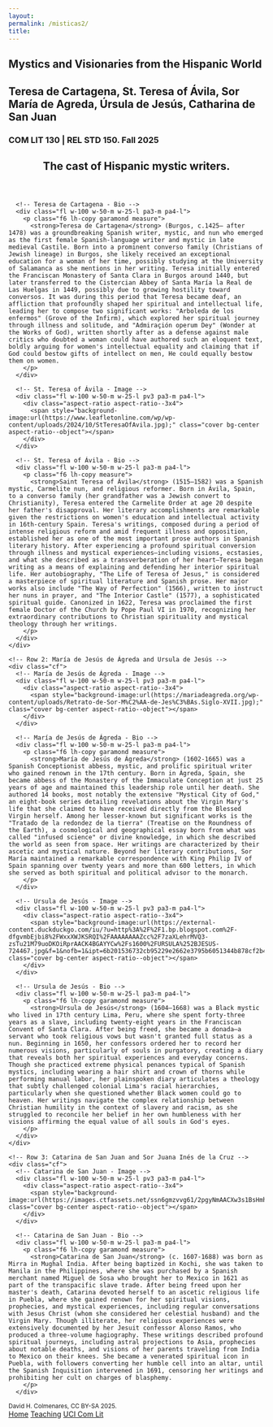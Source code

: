 ```yaml
--- 
layout: 
permalink: /misticas2/
title:
---
```


<link rel="stylesheet" href="https://unpkg.com/tachyons@4.12.0/css/tachyons.min.css"/>

<!-- Header Section -->
<article class="vh-100 dt w-100 bg-orange">
  <div class="dtc v-mid tc navy ph3 ph4-l">
    <h1 class="f6 f2-m f-subheadline-l fw6 tc helvetica">Mystics and Visionaries from the Hispanic World</h1>
    <h2 class="f5 f2-m f-subheadline-l white fw5 garamond tc">Teresa de Cartagena, St. Teresa of Ávila, Sor María de Agreda, Úrsula de Jesús, Catharina de San Juan</h2>
    <h3 class="f2 fw7 ttu tracked lh-title mt0 mb3 avenir">COM LIT 130 | REL STD 150. Fall 2025</h3>
  </div>
</article>

<!-- Introduction Section -->
<article class="cf pa3 mw9 center">
  <header class="fl w-100 w-50-l pa3-m pa4-l mb3 mb5-l">
    <h2 class="lh-title f b helvetica mt0">
      The cast of Hispanic mystic writers.
    </h2>
  </header>
  
  <!-- Biographies Section -->
  <section class="fl w-100">
    <!-- Row 1: Teresa de Cartagena and St. Teresa of Ávila -->
    <div class="cf">
      <!-- Teresa de Cartagena - Image -->
      <div class="fl w-100 w-50-m w-25-l pv3 pa3-m pa4-l">
        <div class="aspect-ratio aspect-ratio--3x4">
          <span style="background-image:url(https://orchardnotes.com/wp-content/uploads/2024/03/peasants-picking-manuscript.jpg);" class="cover bg-center aspect-ratio--object"></span>
        </div>
      </div>
      
      <!-- Teresa de Cartagena - Bio -->
      <div class="fl w-100 w-50-m w-25-l pa3-m pa4-l">
        <p class="f6 lh-copy garamond measure">
          <strong>Teresa de Cartagena</strong> (Burgos, c.1425– after 1478) was a groundbreaking Spanish writer, mystic, and nun who emerged as the first female Spanish-language writer and mystic in late medieval Castile. Born into a prominent converso family (Christians of Jewish lineage) in Burgos, she likely received an exceptional education for a woman of her time, possibly studying at the University of Salamanca as she mentions in her writing. Teresa initially entered the Franciscan Monastery of Santa Clara in Burgos around 1440, but later transferred to the Cistercian Abbey of Santa María la Real de Las Huelgas in 1449, possibly due to growing hostility toward conversos. It was during this period that Teresa became deaf, an affliction that profoundly shaped her spiritual and intellectual life, leading her to compose two significant works: "Arboleda de los enfermos" (Grove of the Infirm), which explored her spiritual journey through illness and solitude, and "Admiraçión operum Dey" (Wonder at the Works of God), written shortly after as a defense against male critics who doubted a woman could have authored such an eloquent text, boldly arguing for women's intellectual equality and claiming that if God could bestow gifts of intellect on men, He could equally bestow them on women.
        </p>
      </div>

      <!-- St. Teresa of Ávila - Image -->
      <div class="fl w-100 w-50-m w-25-l pv3 pa3-m pa4-l">
        <div class="aspect-ratio aspect-ratio--3x4">
          <span style="background-image:url(https://www.leafletonline.com/wp/wp-content/uploads/2024/10/StTeresaOfAvila.jpg);" class="cover bg-center aspect-ratio--object"></span>
        </div>
      </div>
      
      <!-- St. Teresa of Ávila - Bio -->
      <div class="fl w-100 w-50-m w-25-l pa3-m pa4-l">
        <p class="f6 lh-copy measure">
          <strong>Saint Teresa of Ávila</strong> (1515–1582) was a Spanish mystic, Carmelite nun, and religious reformer. Born in Ávila, Spain, to a converso family (her grandfather was a Jewish convert to Christianity), Teresa entered the Carmelite Order at age 20 despite her father's disapproval. Her literary accomplishments are remarkable given the restrictions on women's education and intellectual activity in 16th-century Spain. Teresa's writings, composed during a period of intense religious reform and amid frequent illness and opposition, established her as one of the most important prose authors in Spanish literary history. After experiencing a profound spiritual conversion through illness and mystical experiences—including visions, ecstasies, and what she described as a transverberation of her heart—Teresa began writing as a means of explaining and defending her interior spiritual life. Her autobiography, "The Life of Teresa of Jesus," is considered a masterpiece of spiritual literature and Spanish prose. Her major works also include "The Way of Perfection" (1566), written to instruct her nuns in prayer, and "The Interior Castle" (1577), a sophisticated spiritual guide. Canonized in 1622, Teresa was proclaimed the first female Doctor of the Church by Pope Paul VI in 1970, recognizing her extraordinary contributions to Christian spirituality and mystical theology through her writings.      
        </p>
      </div>
    </div>

    <!-- Row 2: María de Jesús de Ágreda and Ursula de Jesús -->
    <div class="cf">
      <!-- María de Jesús de Ágreda - Image -->
      <div class="fl w-100 w-50-m w-25-l pv3 pa3-m pa4-l">
        <div class="aspect-ratio aspect-ratio--3x4">
          <span style="background-image:url(https://mariadeagreda.org/wp-content/uploads/Retrato-de-Sor-M%C2%AA-de-Jes%C3%BAs.Siglo-XVII.jpg);" class="cover bg-center aspect-ratio--object"></span>
        </div>
      </div>
      
      <!-- María de Jesús de Ágreda - Bio -->
      <div class="fl w-100 w-50-m w-25-l pa3-m pa4-l">
        <p class="f6 lh-copy garamond measure">
          <strong>María de Jesús de Ágreda</strong> (1602-1665) was a Spanish Conceptionist abbess, mystic, and prolific spiritual writer who gained renown in the 17th century. Born in Ágreda, Spain, she became abbess of the Monastery of the Immaculate Conception at just 25 years of age and maintained this leadership role until her death. She authored 14 books, most notably the extensive "Mystical City of God," an eight-book series detailing revelations about the Virgin Mary's life that she claimed to have received directly from the Blessed Virgin herself. Among her lesser-known but significant works is the "Tratado de la redondez de la tierra" (Treatise on the Roundness of the Earth), a cosmological and geographical essay born from what was called "infused science" or divine knowledge, in which she described the world as seen from space. Her writings are characterized by their ascetic and mystical nature. Beyond her literary contributions, Sor María maintained a remarkable correspondence with King Philip IV of Spain spanning over twenty years and more than 600 letters, in which she served as both spiritual and political advisor to the monarch. 
        </p>
      </div>

      <!-- Ursula de Jesús - Image -->
      <div class="fl w-100 w-50-m w-25-l pv3 pa3-m pa4-l">
        <div class="aspect-ratio aspect-ratio--3x4">
          <span style="background-image:url(https://external-content.duckduckgo.com/iu/?u=http%3A%2F%2F1.bp.blogspot.com%2F-dfgvmbEjbi8%2FWxxXWJKSRQI%2FAAAAAAAAZcc%2F7zaXLehrMVQ3-zsTu21M79uoDKOiRprAACK4BGAYYCw%2Fs1600%2FURSULA%252BJESUS-724467.jpg&f=1&nofb=1&ipt=6b201536732cb95229e2662e3795b6051344b878cf2b40e6cb0ca159f75507f3&ipo=images);" class="cover bg-center aspect-ratio--object"></span>
        </div>
      </div>
      
      <!-- Ursula de Jesús - Bio -->
      <div class="fl w-100 w-50-m w-25-l pa3-m pa4-l">
        <p class="f6 lh-copy garamond measure">
          <strong>Ursula de Jesús</strong> (1604–1668) was a Black mystic who lived in 17th century Lima, Peru, where she spent forty-three years as a slave, including twenty-eight years in the Franciscan Convent of Santa Clara. After being freed, she became a donada—a servant who took religious vows but wasn't granted full status as a nun. Beginning in 1650, her confessors ordered her to record her numerous visions, particularly of souls in purgatory, creating a diary that reveals both her spiritual experiences and everyday concerns. Though she practiced extreme physical penances typical of Spanish mystics, including wearing a hair shirt and crown of thorns while performing manual labor, her plainspoken diary articulates a theology that subtly challenged colonial Lima's racial hierarchies, particularly when she questioned whether Black women could go to heaven. Her writings navigate the complex relationship between Christian humility in the context of slavery and racism, as she struggled to reconcile her belief in her own humbleness with her visions affirming the equal value of all souls in God's eyes.
        </p>
      </div>
    </div>

    <!-- Row 3: Catarina de San Juan and Sor Juana Inés de la Cruz -->
    <div class="cf">
      <!-- Catarina de San Juan - Image -->
      <div class="fl w-100 w-50-m w-25-l pv3 pa3-m pa4-l">
        <div class="aspect-ratio aspect-ratio--3x4">
          <span style="background-image:url(https://images.ctfassets.net/ssn6gmzvvg61/2pgyNmAACXw3s1BsHmhWfV/21af894d3f3f1330ed71f424fc38b869/MughalArtistDetail2.jpg);" class="cover bg-center aspect-ratio--object"></span>
        </div>
      </div>
      
      <!-- Catarina de San Juan - Bio -->
      <div class="fl w-100 w-50-m w-25-l pa3-m pa4-l">
        <p class="f6 lh-copy garamond measure">
          <strong>Catarina de San Juan</strong> (c. 1607-1688) was born as Mirra in Mughal India. After being baptized in Kochi, she was taken to Manila in the Philippines, where she was purchased by a Spanish merchant named Miguel de Sosa who brought her to Mexico in 1621 as part of the transpacific slave trade. After being freed upon her master's death, Catarina devoted herself to an ascetic religious life in Puebla, where she gained renown for her spiritual visions, prophecies, and mystical experiences, including regular conversations with Jesus Christ (whom she considered her celestial husband) and the Virgin Mary. Though illiterate, her religious experiences were extensively documented by her Jesuit confessor Alonso Ramos, who produced a three-volume hagiography. These writings described profound spiritual journeys, including astral projections to Asia, prophecies about notable deaths, and visions of her parents traveling from India to Mexico on their knees. She became a venerated spiritual icon in Puebla, with followers converting her humble cell into an altar, until the Spanish Inquisition intervened in 1691, censoring her writings and prohibiting her cult on charges of blasphemy.
        </p>
      </div>
    
<!-- Footer -->
<footer class="pv4 ph3 ph5-m bg-orange ph6-l mid-gray">
  <small class="f6 db light-gray code tc">David H. Colmenares, CC BY-SA 2025.</small>
  <div class="tc code mt3">
    <a href="http://dhcg.xyz" title="Home" class="f6 dib ph2 link white dim">Home</a>
    <a href="/courses/" title="Courses" class="f6 dib ph2 link white dim">Teaching</a>
    <a href="https://www.humanities.uci.edu/complit" title="UCI" class="f6 dib ph2 link white dim">UCI Com Lit</a>
  </div>
</footer>
